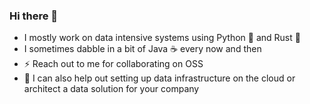 ### Hi there 👋

- I mostly work on data intensive systems using Python 🐍 and Rust 🦀
- I sometimes dabble in a bit of Java ☕ every now and then
- ⚡ Reach out to me for collaborating on OSS
- 💬 I can also help out setting up data infrastructure on the cloud or architect a data solution for your company
